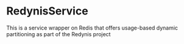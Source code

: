 # RedynisService
This is a service wrapper on Redis that offers usage-based dynamic partitioning as part of the Redynis project
